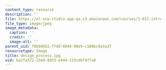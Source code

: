 ```yaml
---
content_type: resource
description: ''
file: https://ol-ocw-studio-app-qa.s3.amazonaws.com/courses/1-012-introduction-to-civil-engineering-design-spring-2002/ba2fa37223e08d33e444119cdbf4ffa0_design_process.jpg
file_type: image/jpeg
image_metadata:
  caption: ''
  credit: ''
  image-alt: ''
parent_uid: f8b0d6b1-f7dd-6844-98e9-c108bc9a5a37
resourcetype: Image
title: design_process.jpg
uid: ba2fa372-23e0-8d33-e444-119cdbf4ffa0
---
```

